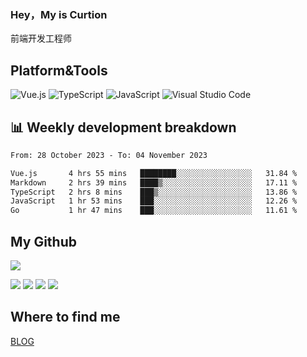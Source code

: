 ### Hey，My is Curtion
前端开发工程师
## Platform&Tools

![Vue.js](https://img.shields.io/badge/-Vue.js-4FC08D?style=flat-square&logo=Vue.js&logoColor=white)
![TypeScript](https://img.shields.io/badge/-TypeScript-007ACC?style=flat-square&logo=typescript&logoColor=white)
![JavaScript](https://img.shields.io/badge/-JavaScript-F7DF1E?style=flat-square&logo=javascript&logoColor=black)
![Visual Studio Code](https://img.shields.io/badge/-VSCode-007ACC?style=flat-square&logo=Visual-Studio-Code&logoColor=white)

## 📊 Weekly development breakdown

<!--START_SECTION:waka-->

```txt
From: 28 October 2023 - To: 04 November 2023

Vue.js       4 hrs 55 mins   ████████░░░░░░░░░░░░░░░░░   31.84 %
Markdown     2 hrs 39 mins   ████▒░░░░░░░░░░░░░░░░░░░░   17.11 %
TypeScript   2 hrs 8 mins    ███▒░░░░░░░░░░░░░░░░░░░░░   13.86 %
JavaScript   1 hr 53 mins    ███░░░░░░░░░░░░░░░░░░░░░░   12.26 %
Go           1 hr 47 mins    ███░░░░░░░░░░░░░░░░░░░░░░   11.61 %
```

<!--END_SECTION:waka-->

## My Github

![](http://github-profile-summary-cards.vercel.app/api/cards/profile-details?username=curtion&theme=nord_bright)

![](http://github-profile-summary-cards.vercel.app/api/cards/stats?username=curtion&theme=nord_bright)
![](http://github-profile-summary-cards.vercel.app/api/cards/productive-time?username=curtion&theme=nord_bright&utcOffset=8)
![](http://github-profile-summary-cards.vercel.app/api/cards/repos-per-language?username=curtion&theme=nord_bright)
![](http://github-profile-summary-cards.vercel.app/api/cards/most-commit-language?username=curtion&theme=nord_bright)

## Where to find me

[BLOG](https://blog.3gxk.net)
